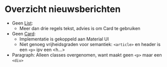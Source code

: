 # Overzicht nieuwsberichten
* Geen [List](https://nl-design-system.github.io/denhaag/?path=/docs/react-data-display-list--default-story):
    * Meer dan drie regels tekst, advies is om Card te gebruiken
* Geen [Card](https://nl-design-system.github.io/denhaag/?path=/docs/react-cards-card--default):
    * Implementatie is gekoppeld aan Material UI
    * Niet genoeg vrijheidsgraden voor semantiek: `<article>` en header is een `<p>` ipv een <h...>
* Paragraph: Alleen classes overgenomen, want maakt geen `<p>` maar een `<div>`
